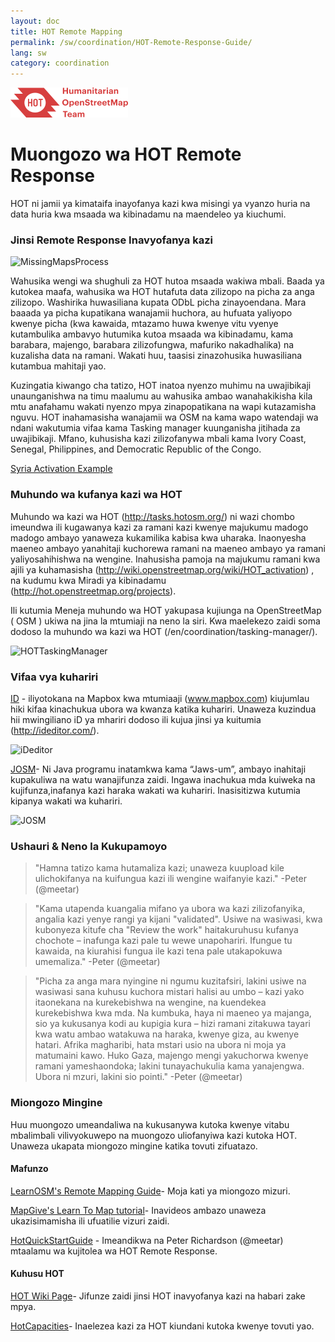 ```yaml
---
layout: doc
title: HOT Remote Mapping  
permalink: /sw/coordination/HOT-Remote-Response-Guide/
lang: sw
category: coordination
---
```

![HotGuideLogo](/images/hot-logo.png)

# Muongozo wa HOT Remote Response 
HOT ni jamii ya kimataifa inayofanya kazi kwa misingi ya vyanzo huria na data huria kwa msaada wa kibinadamu na maendeleo ya kiuchumi.

### Jinsi Remote Response Inavyofanya kazi

![MissingMapsProcess](http://hot.openstreetmap.org/sites/default/files/styles/large/public/process.png?itok=jlAYWov0)

Wahusika wengi wa shughuli za HOT hutoa msaada wakiwa mbali. Baada ya kutokea maafa, wahusika wa HOT hutafuta data zilizopo na picha za anga zilizopo. Washirika huwasiliana kupata ODbL picha zinayoendana. Mara baaada ya picha kupatikana wanajamii huchora, au hufuata yaliyopo kwenye picha (kwa kawaida, mtazamo huwa kwenye vitu vyenye kutambulika ambavyo hutumika kutoa msaada wa kibinadamu, kama barabara, majengo, barabara zilizofungwa, mafuriko nakadhalika) na kuzalisha data na ramani. Wakati huu, taasisi zinazohusika huwasiliana kutambua mahitaji yao.

Kuzingatia kiwango cha tatizo, HOT inatoa nyenzo muhimu na uwajibikaji unaunganishwa na timu maalumu au wahusika ambao wanahakikisha kila mtu anafahamu wakati nyenzo mpya zinapopatikana na wapi kutazamisha nguvu. HOT inahamasisha wanajamii wa OSM na kama wapo watendaji wa ndani wakutumia vifaa kama Tasking manager kuunganisha jitihada za uwajibikaji. Mfano, kuhusisha kazi zilizofanywa mbali kama Ivory Coast, Senegal, Philippines, and Democratic Republic of the Congo. 

[Syria Activation Example](http://hot.openstreetmap.org/updates/2013-01-28_syria_activation)

### Muhundo wa kufanya kazi wa HOT

Muhundo wa kazi wa HOT (http://tasks.hotosm.org/) ni wazi chombo imeundwa ili kugawanya kazi za ramani kazi kwenye majukumu madogo madogo ambayo yanaweza kukamilika kabisa kwa uharaka. Inaonyesha maeneo ambayo yanahitaji kuchorewa ramani na maeneo ambayo ya ramani yaliyosahihishwa na wengine. Inahusisha pamoja na majukumu ramani kwa ajili ya kuhamasisha (http://wiki.openstreetmap.org/wiki/HOT_activation) , na kudumu kwa Miradi ya kibinadamu (http://hot.openstreetmap.org/projects). 

Ili kutumia Meneja muhundo wa HOT yakupasa kujiunga na OpenStreetMap ( OSM ) ukiwa na jina la mtumiaji na neno la siri. Kwa maelekezo zaidi soma dodoso la muhundo wa kazi wa HOT (/en/coordination/tasking-manager/). 

![HOTTaskingManager](http://hot.openstreetmap.org/sites/default/files/styles/large/public/task_manager_v2_screenshot_CAR_example.png?itok=Q35ytxKl)

### Vifaa vya kuhariri

[ID](/en/beginner/id-editor/) - iliyotokana na Mapbox kwa mtumiaaji (www.mapbox.com) kiujumlau hiki kifaa kinachukua ubora wa kwanza katika kuhariri. Unaweza kuzindua hii mwingiliano iD ya mhariri dodoso ili kujua jinsi ya kuitumia (http://ideditor.com/).

![iDeditor](https://blog.openstreetmap.org/wp-content/uploads/2013/08/id-editor-sotm-us-2013-venue-screenshot.png)

[JOSM](https://josm.openstreetmap.de/)- Ni Java programu inatamkwa kama “Jaws-um”, ambayo inahitaji kupakuliwa na watu wanajifunza zaidi. Ingawa inachukua mda kuiweka na kujifunza,inafanya kazi haraka wakati wa kuhariri. Inasisitizwa kutumia kipanya wakati wa kuhariri.


![JOSM](http://njgeo.org/wp-content/uploads/2010/07/josm_osm_editor.png)

### Ushauri & Neno la Kukupamoyo



>"Hamna tatizo kama hutamaliza kazi; unaweza kuupload kile ulichokifanya na kuifungua kazi ili wengine waifanyie kazi." -Peter (@meetar)  

>"Kama utapenda kuangalia mifano ya ubora wa kazi zilizofanyika, angalia kazi yenye rangi ya kijani "validated". Usiwe na wasiwasi, kwa kubonyeza kitufe cha "Review the work" haitakuruhusu kufanya chochote – inafunga kazi  pale tu wewe unapohariri. Ifungue tu kawaida, na kiurahisi fungua ile kazi tena pale utakapokuwa umemaliza." -Peter (@meetar)

>"Picha za anga mara nyingine ni ngumu kuzitafsiri, lakini usiwe na wasiwasi sana kuhusu kuchora mistari halisi au umbo – kazi yako itaonekana na kurekebishwa na wengine, na kuendekea kurekebishwa kwa mda. Na kumbuka, haya ni maeneo ya majanga, sio ya kukusanya kodi au kupigia kura – hizi ramani zitakuwa tayari kwa watu ambao watakuwa na haraka, kwenye giza, au kwenye hatari. Afrika magharibi, hata mstari usio na ubora ni moja ya matumaini kawo. Huko  Gaza, majengo mengi yakuchorwa kwenye ramani yameshaondoka; lakini tunayachukulia kama yanajengwa. Ubora ni mzuri, lakini sio pointi." -Peter (@meetar) 
 
### Miongozo Mingine

Huu muongozo umeandaliwa na kukusanywa kutoka kwenye vitabu mbalimbali vilivyokuwepo na muongozo uliofanyiwa kazi kutoka HOT. Unaweza ukapata miongozo mingine katika tovuti zifuatazo.


#### Mafunzo

[LearnOSM's Remote Mapping Guide](/en/coordination/remote/)- Moja kati ya miongozo mizuri. 

[MapGive's Learn To Map tutorial](http://mapgive.state.gov/learn-to-map/)- Inavideos ambazo unaweza ukazisimamisha ili ufuatilie vizuri zaidi. 

[HotQuickStartGuide](https://gist.github.com/meetar/b9929dfec129d1d7f5f2) - Imeandikwa na Peter Richardson (@meetar) mtaalamu wa kujitolea wa HOT Remote Response.

#### Kuhusu HOT 
[HOT Wiki Page](http://wiki.openstreetmap.org/wiki/Humanitarian_OSM_Team)- Jifunze zaidi jinsi HOT inavyofanya kazi na habari zake mpya.

[HotCapacities](http://hot.openstreetmap.org/about/hot_capacities)- Inaelezea kazi za HOT kiundani kutoka kwenye tovuti yao.
